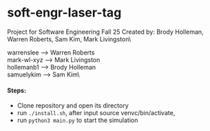 # soft-engr-laser-tag
Project for Software Engineering Fall 25
Created by: Brody Holleman, Warren Roberts, Sam Kim, Mark Livingston\

warrenslee  -->   Warren Roberts\
mark-wl-xyz -->   Mark Livingston\
hollemanb1  -->   Brody Holleman\
samuelykim  -->   Sam Kim\


#### Steps:
- Clone repository and open its directory
- run `./install.sh`, after input source venvc/bin/activate,
- run `python3 main.py` to start the simulation



